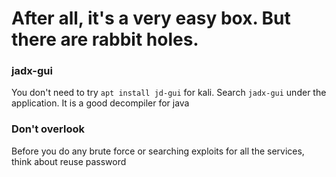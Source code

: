 # After all, it's a very easy box. But there are rabbit holes.

### jadx-gui
You don't need to try `apt install jd-gui` for kali. Search `jadx-gui` under the application.
It is a good decompiler for java

### Don't overlook
Before you do any brute force or searching exploits for all the services, think about reuse password
